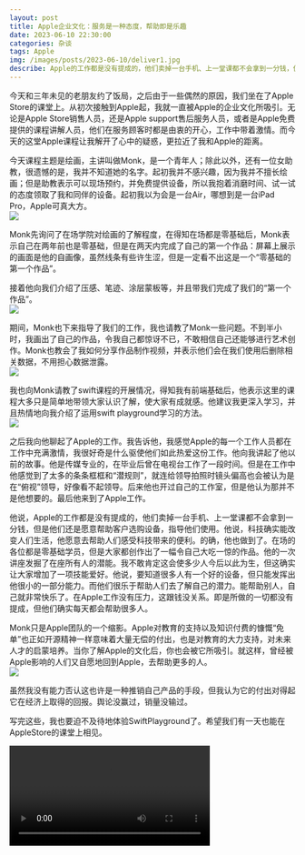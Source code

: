 ```yaml
---
layout: post
title: Apple企业文化：服务是一种态度，帮助即是乐趣
date: 2023-06-10 22:30:00
categories: 杂谈
tags: Apple
img: /images/posts/2023-06-10/deliver1.jpg
describe: Apple的工作都是没有提成的，他们卖掉一台手机、上一堂课都不会拿到一分钱，但是他们还是愿意帮助客户。他的一次讲座发掘了在座所有人的潜能。很多人有一个好的设备，但只能发挥出他很小的一部分能力。而他们很乐于帮助人们去了解自己的潜力。Apple对教育的支持以及知识付费的慷慨“免单”也正如开源精神一样意味着大量无偿的付出，也是对教育的大力支持，对未来人才的启蒙培养。就这样，曾经被Apple影响的人们又自愿地回到Apple，去帮助更多的人。
---
```


今天和三年未见的老朋友约了饭局，之后由于一些偶然的原因，我们坐在了Apple Store的课堂上。从初次接触到Apple起，我就一直被Apple的企业文化所吸引。无论是Apple Store销售人员，还是Apple support售后服务人员，或者是Apple免费提供的课程讲解人员，他们在服务顾客时都是由衷的开心，工作中带着激情。而今天的这堂Apple课程让我解开了心中的疑惑，更拉近了我和Apple的距离。  


今天课程主题是绘画，主讲叫做Monk，是一个青年人；除此以外，还有一位女助教，很遗憾的是，我并不知道她的名字。起初我并不感兴趣，因为我并不擅长绘画；但是助教表示可以现场预约，并免费提供设备，所以我抱着消磨时间、试一试的态度领取了我和同伴的设备。起初我以为会是一台Air，哪想到是一台iPad Pro，Apple可真大方。  
![](/images/posts/2023-06-10/pad.jpg)

Monk先询问了在场学院对绘画的了解程度，在得知在场都是零基础后，Monk表示自己在两年前也是零基础，但是在两天内完成了自己的第一个作品：屏幕上展示的画面是他的自画像，虽然线条有些许生涩，但是一定看不出这是一个“零基础的第一个作品”。  


接着他向我们介绍了压感、笔迹、涂层蒙板等，并且带我们完成了我们的“第一个作品”。  
![](/images/posts/2023-06-10/deliver1.jpg)  

期间，Monk也下来指导了我们的工作，我也请教了Monk一些问题。不到半小时，我画出了自己的作品，令我自己都惊讶不已，不敢相信自己还能够进行艺术创作。Monk也教会了我如何分享作品制作视频，并表示他们会在我们使用后删除相关数据，不用担心数据泄露。  
![](/images/posts/2023-06-10/pic1.jpg)

我也向Monk请教了swift课程的开展情况，得知我有前端基础后，他表示这里的课程大多只是简单地带领大家认识了解，使大家有成就感。他建议我更深入学习，并且热情地向我介绍了运用swift playground学习的方法。  
![](/images/posts/2023-06-10/code.jpg)

之后我向他聊起了Apple的工作。我告诉他，我感觉Apple的每一个工作人员都在工作中充满激情，我很好奇是什么驱使他们如此热爱这份工作。他向我讲起了他以前的故事。他是传媒专业的，在毕业后曾在电视台工作了一段时间。但是在工作中他感觉到了太多的条条框框和“潜规则”，就连给领导拍照时镜头偏高也会被认为是在“俯视”领导，好像看不起领导。后来他也开过自己的工作室，但是他认为那并不是他想要的。最后他来到了Apple工作。  


他说，Apple的工作都是没有提成的，他们卖掉一台手机、上一堂课都不会拿到一分钱，但是他们还是愿意帮助客户选购设备，指导他们使用。他说，科技确实能改变人们生活，他愿意去帮助人们感受科技带来的便利。的确，他也做到了。在场的各位都是零基础学员，但是大家都创作出了一幅令自己大吃一惊的作品。他的一次讲座发掘了在座所有人的潜能。我不敢肯定这会使多少人今后以此为生，但这确实让大家增加了一项技能爱好。他说，要知道很多人有一个好的设备，但只能发挥出他很小的一部分能力。而他们很乐于帮助人们去了解自己的潜力。能帮助别人，自己就非常快乐了。在Apple工作没有压力，这跟钱没关系。即是所做的一切都没有提成，但他们确实每天都会帮助很多人。  


Monk只是Apple团队的一个缩影。Apple对教育的支持以及知识付费的慷慨“免单”也正如开源精神一样意味着大量无偿的付出，也是对教育的大力支持，对未来人才的启蒙培养。当你了解Apple的文化后，你也会被它所吸引。就这样，曾经被Apple影响的人们又自愿地回到Apple，去帮助更多的人。  
![](/images/posts/2023-06-10/deliver2.jpg)

虽然我没有能力否认这也许是一种推销自己产品的手段，但我认为它的付出对得起它在经济上取得的回报。舆论没赢过，销量没输过。  


写完这些，我也要迫不及待地体验SwiftPlayground了。希望我们有一天也能在AppleStore的课堂上相见。  


<video width="70%" controls>
  <source src="/images/posts/2023-06-10/drawpic1.mp4" type="video/mp4">
您的浏览器不支持 video 标签。
</video>